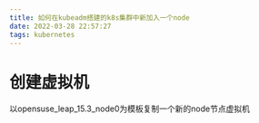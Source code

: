 ```yaml
---
title: 如何在kubeadm搭建的k8s集群中新加入一个node
date: 2022-03-28 22:57:27
tags: kubernetes
---
```



# 创建虚拟机
以opensuse_leap_15.3_node0为模板复制一个新的node节点虚拟机







